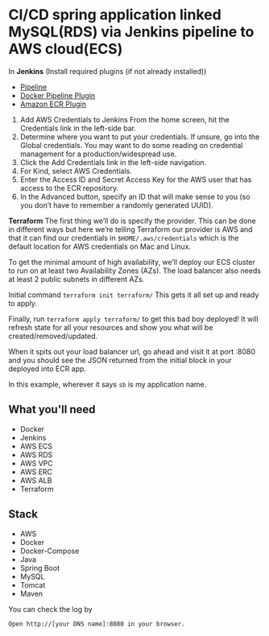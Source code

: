# CI/CD spring application linked MySQL(RDS) via Jenkins pipeline to AWS cloud(ECS)

In **Jenkins** (Install required plugins (if not already installed))
- [Pipeline](https://wiki.jenkins-ci.org/display/JENKINS/Pipeline+Plugin)
- [Docker Pipeline Plugin](https://wiki.jenkins-ci.org/display/JENKINS/CloudBees+Docker+Pipeline+Plugin)
- [Amazon ECR Plugin](https://wiki.jenkins-ci.org/display/JENKINS/Amazon+ECR)

1. Add AWS Credentials to Jenkins
From the home screen, hit the Credentials link in the left-side bar.
2. Determine where you want to put your credentials. If unsure, go into the Global credentials. You may want to do some reading on credential management for a production/widespread use.
3. Click the Add Credentials link in the left-side navigation.
4. For Kind, select AWS Credentials.
5. Enter the Access ID and Secret Access Key for the AWS user that has access to the ECR repository.
6. In the Advanced button, specify an ID that will make sense to you (so you don’t have to remember a randomly generated UUID). 

**Terraform**
The first thing we’ll do is specify the provider. This can be done in different ways but here we’re telling Terraform our provider is AWS and that it can find our credentials in `$HOME/.aws/credentials` which is the default location for AWS credentials on Mac and Linux.

To get the minimal amount of high availability, we’ll deploy our ECS cluster to run on at least two Availability Zones (AZs). The load balancer also needs at least 2 public subnets in different AZs.

Initial command
`terraform init terraform/`
This gets it all set up and ready to apply.

Finally, run
`terraform apply terraform/`
to get this bad boy deployed! It will refresh state for all your resources and show you what will be created/removed/updated.

When it spits out your load balancer url, go ahead and visit it at port :8080 and you should see the JSON returned from the initial block in your deployed into ECR app.

In this example, wherever it says `sb` is my application name.

## What you'll need
- Docker 
- Jenkins 
- AWS ECS
- AWS RDS
- AWS VPC
- AWS ERC
- AWS ALB
- Terraform

## Stack
- AWS
- Docker
- Docker-Compose
- Java
- Spring Boot
- MySQL
- Tomcat
- Maven

You can check the log by
~~~
Open http://[your DNS name]:8080 in your browser.
